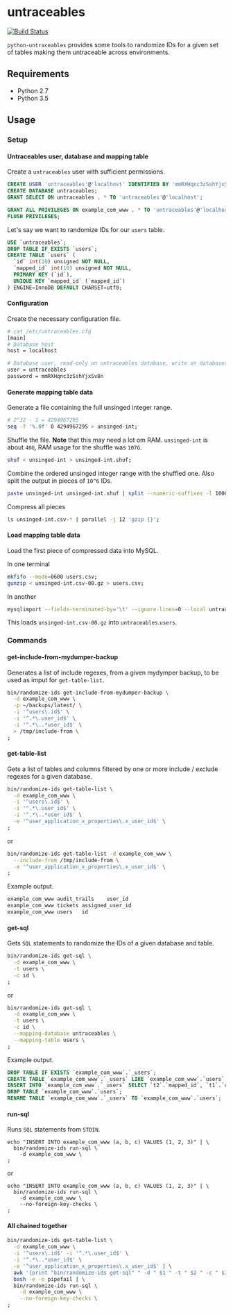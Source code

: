# untraceables

[![Build Status](https://travis-ci.org/Oefenweb/python-untraceables.svg)](https://travis-ci.org/Oefenweb/python-untraceables)

`python-untraceables` provides some tools to randomize IDs for a given set of tables making them untraceable across environments.

## Requirements

* Python 2.7
* Python 3.5

## Usage

### Setup

#### Untraceables user, database and mapping table

Create a `untraceables` user with sufficient permissions.

```sql
CREATE USER 'untraceables'@'localhost' IDENTIFIED BY 'mmRXHqnc3zSshYjxSv8n';
CREATE DATABASE untraceables;
GRANT SELECT ON untraceables . * TO 'untraceables'@'localhost';
```

```sql
GRANT ALL PRIVILEGES ON example_com_www . * TO 'untraceables'@'localhost';
FLUSH PRIVILEGES;
```

Let's say we want to randomize IDs for our `users` table.

```sql
USE `untraceables`;
DROP TABLE IF EXISTS `users`;
CREATE TABLE `users` (
  `id` int(10) unsigned NOT NULL,
  `mapped_id` int(10) unsigned NOT NULL,
  PRIMARY KEY (`id`),
  UNIQUE KEY `mapped_id` (`mapped_id`)
) ENGINE=InnoDB DEFAULT CHARSET=utf8;
```

#### Configuration

Create the necessary configuration file.

```sh
# cat /etc/untraceables.cfg
[main]
# Database host
host = localhost

# Database user, read-only on untraceables database, write on databases that need randomized IDs
user = untraceables
password = mmRXHqnc3zSshYjxSv8n
```

#### Generate mapping table data

Generate a file containing the full unsinged integer range.

```sh
# 2^32 - 1 = 4294967295
seq -f '%.0f' 0 4294967295 > unsinged-int;
```

Shuffle the file. **Note** that this may need a lot om RAM. `unsinged-int` is about `40G`, RAM usage for the shuffle was `107G`.

```sh
shuf < unsinged-int > unsinged-int.shuf;
```

Combine the ordered unsinged integer range with the shuffled one. Also split the output in pieces of `10^6` IDs.

```sh
paste unsinged-int unsinged-int.shuf | split --numeric-suffixes -l 1000000 - unsinged-int.csv-;
```

Compress all pieces

```sh
ls unsinged-int.csv-* | parallel -j 12 'gzip {}';
```

#### Load mapping table data

Load the first piece of compressed data into MySQL.

In one terminal

```sh
mkfifo --mode=0600 users.csv;
gunzip < unsinged-int.csv-00.gz > users.csv;
```

In another

```sh
mysqlimport --fields-terminated-by='\t' --ignore-lines=0 --local untraceables users.csv;
```

This loads `unsinged-int.csv-00.gz` into `untraceables`.`users`.

### Commands

#### get-include-from-mydumper-backup

Generates a list of include regexes, from a given mydymper backup, to be used as imput for `get-table-list`.

```sh
bin/randomize-ids get-include-from-mydumper-backup \
  -d example_com_www \
  -p ~/backups/latest/ \
  -i '^users\.id$' \
  -i '^.*\.user_id$' \
  -i '^.*\..*user_id$' \
  > /tmp/include-from \
;
```

#### get-table-list

Gets a list of tables and columns filtered by one or more include / exclude regexes for a given database.

```sh
bin/randomize-ids get-table-list \
  -d example_com_www \
  -i '^users\.id$' \
  -i '^.*\.user_id$' \
  -i '^.*\..*user_id$' \
  -e '^user_application_x_properties\.x_user_id$' \
;
```

or

```sh
bin/randomize-ids get-table-list -d example_com_www \
  --include-from /tmp/include-from \
  -e '^user_application_x_properties\.x_user_id$' \
;
```

Example output.

```sh
example_com_www	audit_trails	user_id
example_com_www	tickets	assigned_user_id
example_com_www	users	id
```

#### get-sql

Gets `SQL` statements to randomize the IDs of a given database and table.

```sh
bin/randomize-ids get-sql \
  -d example_com_www \
  -t users \
  -c id \
;
```

or

```sh
bin/randomize-ids get-sql \
  -d example_com_www \
  -t users \
  -c id \
  --mapping-database untraceables \
  --mapping-table users \
;
```

Example output.

```sql
DROP TABLE IF EXISTS `example_com_www`.`_users`;
CREATE TABLE `example_com_www`.`_users` LIKE `example_com_www`.`users`;
INSERT INTO `example_com_www`.`_users` SELECT `t2`.`mapped_id`, `t1`.`username`, `t1`.`password`, `t1`.`active`, `t1`.`first_name`, `t1`.`last_name`, `t1`.`created`, `t1`.`modified` FROM `example_com_www`.`users` `t1` LEFT JOIN `untraceables`.`users` `t2` ON `t2`.`id` = `t1`.`id`;
DROP TABLE `example_com_www`.`users`;
RENAME TABLE `example_com_www`.`_users` TO `example_com_www`.`users`;
```

#### run-sql

Runs `SQL` statements from `STDIN`.

```
echo "INSERT INTO example_com_www (a, b, c) VALUES (1, 2, 3)" | \
  bin/randomize-ids run-sql \
    -d example_com_www \
;
```

or

```
echo "INSERT INTO example_com_www (a, b, c) VALUES (1, 2, 3)" | \
  bin/randomize-ids run-sql \
    -d example_com_www \
    --no-foreign-key-checks \
;
```

#### All chained together
 
```sh
bin/randomize-ids get-table-list \
  -d example_com_www \
  -i '^users\.id$' -i '^.*\.user_id$' \
  -i '^.*\..*user_id$' \
  -e '^user_application_x_properties\.x_user_id$' | \
  awk '{print "bin/randomize-ids get-sql" " -d " $1 " -t " $2 " -c " $3 " --mapping-table users;" }' | \
  bash -e -o pipefail | \
  bin/randomize-ids run-sql \
    -d example_com_www \
    --no-foreign-key-checks \
;
```
